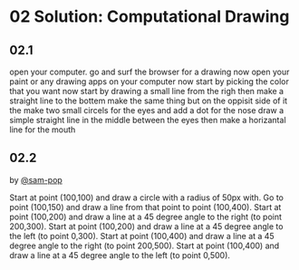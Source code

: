 # 02 Solution: Computational Drawing

## 02.1


open your computer.
go and surf the browser for a drawing
now open your paint or any drawing apps on your computer
now start by picking the color that you want
now start by drawing a small line from the righ then make a straight line to the bottem
make the same thing but on the oppisit side of it
the make two small circels for the eyes and add a dot
for the nose draw a simple straight line in the middle between the eyes
then make a horizantal line for the mouth

## 02.2
by [@sam-pop](https://github.com/sam-pop)

Start at point (100,100) and draw a circle with a radius of 50px with.
Go to point (100,150) and draw a line from that point to point (100,400).
Start at point (100,200) and draw a line at a 45 degree angle to the right (to point 200,300).
Start at point (100,200) and draw a line at a 45 degree angle to the left (to point 0,300).
Start at point (100,400) and draw a line at a 45 degree angle to the right (to point 200,500).
Start at point (100,400) and draw a line at a 45 degree angle to the left (to point 0,500).
